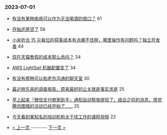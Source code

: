 ### 2023-07-01 
- [有没有某种疾病可以作为无法喝酒的借口？](https://www.v2ex.com/t/953127) 61
- [开始还房贷了](https://www.v2ex.com/t/953219) 58
- [小米折合 15 元每位的获客成本有点绷不住呀，哪里操作有问题吗？独立开发者](https://www.v2ex.com/t/953182) 44
- [现在天猫售假的成本那么低吗？](https://www.v2ex.com/t/953160) 34
- [AWS LightSail 机器配置变了](https://www.v2ex.com/t/953168) 34
- [有没有那种可以和老外沟通的聊天室](https://www.v2ex.com/t/953208) 30
- [最近胖东来的调查报告，原来最好的公关就是事实求是](https://www.v2ex.com/t/953178) 25
- [早上起来『微信支付商家助手』通知自动帮我提现了。结合之前的消息，感觉腾讯围猎的活动已经开始了……](https://www.v2ex.com/t/953190) 25
- [今天看到某知名的培训机构关于找工作的课程视频](https://www.v2ex.com/t/953137) 22 

- [ < 上一页 ](https://github.com/able8/v2ex-hot-record/blob/master/2023-06-30.md) -------- [ 下一页 > ](https://github.com/able8/v2ex-hot-record/blob/master/2023-07-02.md)